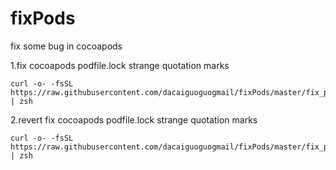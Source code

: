# fixPods
fix some bug in cocoapods

1.fix cocoapods podfile.lock strange quotation marks
```
curl -o- -fsSL https://raw.githubusercontent.com/dacaiguoguogmail/fixPods/master/fix_pod_1_1_1.sh | zsh
```
2.revert fix cocoapods podfile.lock strange quotation marks
```
curl -o- -fsSL https://raw.githubusercontent.com/dacaiguoguogmail/fixPods/master/fix_pod_1_1_1_revert.sh | zsh
```
